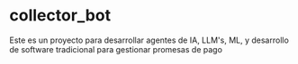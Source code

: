 # collector_bot
Este es un proyecto para desarrollar agentes de IA, LLM's, ML, y desarrollo de software tradicional para gestionar promesas de pago 
